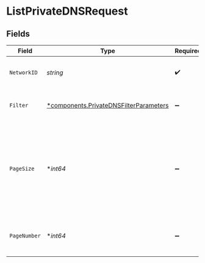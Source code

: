# ListPrivateDNSRequest


## Fields

| Field                                                                                                   | Type                                                                                                    | Required                                                                                                | Description                                                                                             | Example                                                                                                 |
| ------------------------------------------------------------------------------------------------------- | ------------------------------------------------------------------------------------------------------- | ------------------------------------------------------------------------------------------------------- | ------------------------------------------------------------------------------------------------------- | ------------------------------------------------------------------------------------------------------- |
| `NetworkID`                                                                                             | *string*                                                                                                | :heavy_check_mark:                                                                                      | The network to operate on.                                                                              | 36ae63d3-efd1-4bec-b246-62aa5d3f5695                                                                    |
| `Filter`                                                                                                | [*components.PrivateDNSFilterParameters](../../models/components/privatednsfilterparameters.md)         | :heavy_minus_sign:                                                                                      | Filters supported for Private DNS.                                                                      |                                                                                                         |
| `PageSize`                                                                                              | **int64*                                                                                                | :heavy_minus_sign:                                                                                      | The maximum number of items to include per page. The last page of a collection may include fewer items. | 10                                                                                                      |
| `PageNumber`                                                                                            | **int64*                                                                                                | :heavy_minus_sign:                                                                                      | Determines which page of the entities to retrieve.                                                      | 1                                                                                                       |